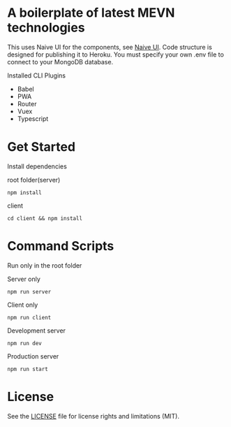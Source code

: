 # A boilerplate of latest MEVN technologies
This uses Naive UI for the components, see [Naive UI](https://www.naiveui.com/en-US/os-theme/docs/introduction).
Code structure is designed for publishing it to Heroku. You must specify your own .env file to connect to your MongoDB database. 

Installed CLI Plugins
- Babel
- PWA
- Router
- Vuex
- Typescript

# Get Started

Install dependencies

root folder(server)

``` npm install ```

client

``` cd client && npm install ```

# Command Scripts
Run only in the root folder


Server only

``` npm run server ```

Client only 

``` npm run client ```

Development server

``` npm run dev ```

Production server 

``` npm run start ```

# License
See the [LICENSE](LICENSE) file for license rights and limitations (MIT).
